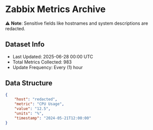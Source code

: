 # Zabbix Metrics Archive

⚠️ **Note**: Sensitive fields like hostnames and system descriptions are redacted.

## Dataset Info
- Last Updated: 2025-06-28 00:00 UTC
- Total Metrics Collected: 983
- Update Frequency: Every (1) hour

## Data Structure
```json
{
    "host": "redacted",
    "metric": "CPU Usage",
    "value": "12.5",
    "units": "%",
    "timestamp": "2024-05-21T12:00:00"
}
```
